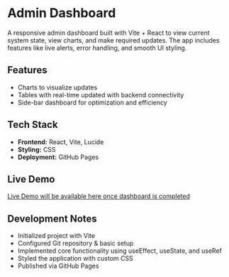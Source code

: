 # Admin Dashboard
A responsive admin dashboard built with Vite + React to view current system state, view charts, and make required updates. The app includes features like live alerts, error handling, and smooth UI styling.

## Features
- Charts to visualize updates
- Tables with real-time updated with backend connectivity
- Side-bar dashboard for optimization and efficiency

## Tech Stack
- **Frontend:** React, Vite, Lucide
- **Styling:** CSS
- **Deployment:** GitHub Pages

## Live Demo
[Live Demo will be available here once dashboard is completed](link_here)

## Development Notes
- Initialized project with Vite
- Configured Git repository & basic setup
- Implemented core functionality using useEffect, useState, and useRef
- Styled the application with custom CSS
- Published via GitHub Pages
